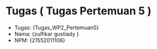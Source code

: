 # Tugas ( Tugas Pertemuan 5 )
<ul>
   <li>Tugas: {Tugas_WP2_Pertemuan5}</li>
  <li>Nama: {zulfikar gustiady }</li>
  <li>NPM: {21552011106}</li>
</ul>
